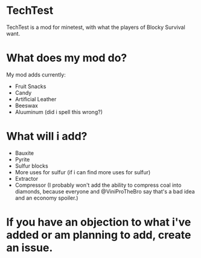 # TechTest
TechTest is a mod for minetest, with what the players of Blocky Survival want.
# What does my mod do?

My mod adds currently:

- Fruit Snacks
- Candy
- Artificial Leather
- Beeswax
- Aluuminum (did i spell this wrong?)

# What will i add?

- Bauxite
- Pyrite
- Sulfur blocks
- More uses for sulfur (if i can find more uses for sulfur)
- Extractor
- Compressor (I probably won't add the ability to compress coal into diamonds, because everyone and @ViniProTheBro say that's a bad idea and an economy spoiler.)

# If you have an objection to what i've added or am planning to add, create an issue.
